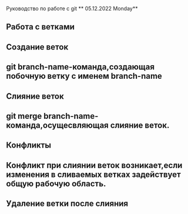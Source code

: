 Руководство по работе с git ** 05.12.2022 Monday**

## Работа с ветками

## Создание веток 

## git branch-name-команда,создающая побочную ветку с именем branch-name

## Слияние веток

## git merge branch-name-команда,осущесвляющая слияние веток.

## Конфликты

## Конфликт при слиянии веток возникает,если изменения в сливаемых ветках задействует общую рабочую область.

##  Удаление ветки после слияния
